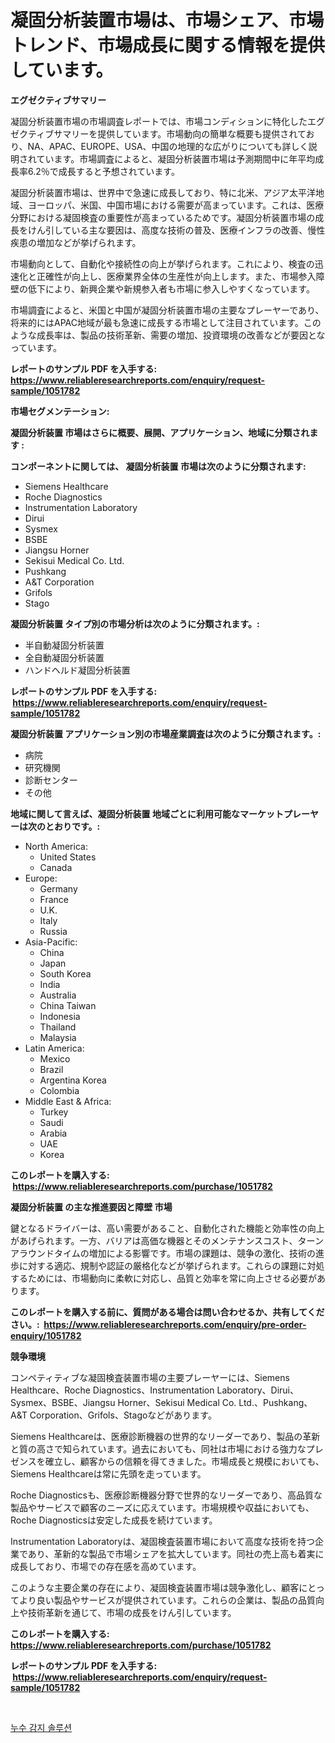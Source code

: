 <p><h1>凝固分析装置市場は、市場シェア、市場トレンド、市場成長に関する情報を提供しています。</h1></p><p><strong>エグゼクティブサマリー</strong></p>
<p><p>凝固分析装置市場の市場調査レポートでは、市場コンディションに特化したエグゼクティブサマリーを提供しています。市場動向の簡単な概要も提供されており、NA、APAC、EUROPE、USA、中国の地理的な広がりについても詳しく説明されています。市場調査によると、凝固分析装置市場は予測期間中に年平均成長率6.2％で成長すると予想されています。</p><p>凝固分析装置市場は、世界中で急速に成長しており、特に北米、アジア太平洋地域、ヨーロッパ、米国、中国市場における需要が高まっています。これは、医療分野における凝固検査の重要性が高まっているためです。凝固分析装置市場の成長をけん引している主な要因は、高度な技術の普及、医療インフラの改善、慢性疾患の増加などが挙げられます。</p><p>市場動向として、自動化や接続性の向上が挙げられます。これにより、検査の迅速化と正確性が向上し、医療業界全体の生産性が向上します。また、市場参入障壁の低下により、新興企業や新規参入者も市場に参入しやすくなっています。</p><p>市場調査によると、米国と中国が凝固分析装置市場の主要なプレーヤーであり、将来的にはAPAC地域が最も急速に成長する市場として注目されています。このような成長率は、製品の技術革新、需要の増加、投資環境の改善などが要因となっています。</p></p>
<p><strong>レポートのサンプル PDF を入手する: <a href="https://www.reliableresearchreports.com/enquiry/request-sample/1051782">https://www.reliableresearchreports.com/enquiry/request-sample/1051782</a></strong></p>
<p><strong>市場セグメンテーション:</strong></p>
<p><strong> 凝固分析装置 市場はさらに概要、展開、アプリケーション、地域に分類されます :</strong></p>
<p><strong>コンポーネントに関しては、 凝固分析装置 市場は次のように分類されます: &nbsp;</strong></p>
<p><ul><li>Siemens Healthcare</li><li>Roche Diagnostics</li><li>Instrumentation Laboratory</li><li>Dirui</li><li>Sysmex</li><li>BSBE</li><li>Jiangsu Horner</li><li>Sekisui Medical Co. Ltd.</li><li>Pushkang</li><li>A&T Corporation</li><li>Grifols</li><li>Stago</li></ul></p>
<p><strong> 凝固分析装置 タイプ別の市場分析は次のように分類されます。:</strong></p>
<p><ul><li>半自動凝固分析装置</li><li>全自動凝固分析装置</li><li>ハンドヘルド凝固分析装置</li></ul></p>
<p><strong>レポートのサンプル PDF を入手する: &nbsp;<a href="https://www.reliableresearchreports.com/enquiry/request-sample/1051782">https://www.reliableresearchreports.com/enquiry/request-sample/1051782</a></strong></p>
<p><strong> 凝固分析装置 アプリケーション別の市場産業調査は次のように分類されます。:</strong></p>
<p><ul><li>病院</li><li>研究機関</li><li>診断センター</li><li>その他</li></ul></p>
<p><strong>地域に関して言えば、凝固分析装置 地域ごとに利用可能なマーケットプレーヤーは次のとおりです。:</strong></p>
<p><ul>
    <li>
        North America:
        <ul>
            <li>United States</li>
            <li>Canada</li>
        </ul>
    </li>
    <li>
        Europe:
        <ul>
            <li>Germany</li>
            <li>France</li>
            <li>U.K.</li>
            <li>Italy</li>
            <li>Russia</li>
        </ul>
    </li>
    <li>
        Asia-Pacific:
        <ul>
            <li>China</li>
            <li>Japan</li>
            <li>South Korea</li>
            <li>India</li>
            <li>Australia</li>
            <li>China Taiwan</li>
            <li>Indonesia</li>
            <li>Thailand</li>
            <li>Malaysia</li>
        </ul>
    </li>
    <li>
        Latin America:
        <ul>
            <li>Mexico</li>
            <li>Brazil</li>
            <li>Argentina Korea</li>
            <li>Colombia</li>
        </ul>
    </li>
    <li>
        Middle East & Africa:
        <ul>
            <li>Turkey</li>
            <li>Saudi</li>
            <li>Arabia</li>
            <li>UAE</li>
            <li>Korea</li>
        </ul>
    </li>
    </ul></p>
<p><strong>このレポートを購入する: &nbsp;<a href="https://www.reliableresearchreports.com/purchase/1051782">https://www.reliableresearchreports.com/purchase/1051782</a></strong></p>
<p><strong>凝固分析装置 の主な推進要因と障壁 市場</strong></p>
<p><p>鍵となるドライバーは、高い需要があること、自動化された機能と効率性の向上があげられます。一方、バリアは高価な機器とそのメンテナンスコスト、ターンアラウンドタイムの増加による影響です。市場の課題は、競争の激化、技術の進歩に対する適応、規制や認証の厳格化などが挙げられます。これらの課題に対処するためには、市場動向に柔軟に対応し、品質と効率を常に向上させる必要があります。</p></p>
<p><strong>このレポートを購入する前に、質問がある場合は問い合わせるか、共有してください。:&nbsp; <a href="https://www.reliableresearchreports.com/enquiry/pre-order-enquiry/1051782">https://www.reliableresearchreports.com/enquiry/pre-order-enquiry/1051782</a></strong></p>
<p><strong>競争環境</strong></p>
<p><p>コンペティティブな凝固検査装置市場の主要プレーヤーには、Siemens Healthcare、Roche Diagnostics、Instrumentation Laboratory、Dirui、Sysmex、BSBE、Jiangsu Horner、Sekisui Medical Co. Ltd.、Pushkang、A&T Corporation、Grifols、Stagoなどがあります。</p><p>Siemens Healthcareは、医療診断機器の世界的なリーダーであり、製品の革新と質の高さで知られています。過去においても、同社は市場における強力なプレゼンスを確立し、顧客からの信頼を得てきました。市場成長と規模においても、Siemens Healthcareは常に先頭を走っています。</p><p>Roche Diagnosticsも、医療診断機器分野で世界的なリーダーであり、高品質な製品やサービスで顧客のニーズに応えています。市場規模や収益においても、Roche Diagnosticsは安定した成長を続けています。</p><p>Instrumentation Laboratoryは、凝固検査装置市場において高度な技術を持つ企業であり、革新的な製品で市場シェアを拡大しています。同社の売上高も着実に成長しており、市場での存在感を高めています。</p><p>このような主要企業の存在により、凝固検査装置市場は競争激化し、顧客にとってより良い製品やサービスが提供されています。これらの企業は、製品の品質向上や技術革新を通じて、市場の成長をけん引しています。</p></p>
<p><strong>このレポートを購入する: &nbsp; <a href="https://www.reliableresearchreports.com/purchase/1051782">https://www.reliableresearchreports.com/purchase/1051782</a></strong></p>
<p><strong>レポートのサンプル PDF を入手する: &nbsp;<a href="https://www.reliableresearchreports.com/enquiry/request-sample/1051782">https://www.reliableresearchreports.com/enquiry/request-sample/1051782</a></strong><strong></strong></p>
<p>&nbsp;</p>
<p><p><a href="https://medium.com/@chickenlegs8687/%EC%88%98%EC%9C%84-%EC%9C%A0%EC%B6%9C-%EA%B0%90%EC%A7%80-%EC%86%94%EB%A3%A8%EC%85%98-%EC%8B%9C%EC%9E%A5-%EC%A7%80%ED%91%9C-%ED%95%B4%EB%8F%85-%EC%8B%9C%EC%9E%A5-%EC%A0%90%EC%9C%A0%EC%9C%A8-%ED%8A%B8%EB%A0%8C%EB%93%9C-%EB%B0%8F-%EC%84%B1%EC%9E%A5-%ED%8C%A8%ED%84%B4-99420f0b921f">누수 감지 솔루션</a></p></p>